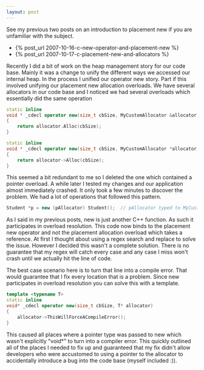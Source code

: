```yaml
---
layout: post
---
```

See my previous two posts on an introduction to placement new if you are unfamiliar with the subject.

  * {% post_url 2007-10-16-c-new-operator-and-placement-new %}
  * {% post_url 2007-10-17-c-placement-new-and-allocators %}

Recently I did a bit of work on the heap management story for our code base.  Mainly it was a change to unify the different ways we accessed our internal heap.  In the process I unified our operator new story.  Part if this involved unifying our placement new allocation overloads.  We have several allocators in our code base and I noticed we had several overloads which essentially did the same operation

    
``` c++
static inline
void * _cdecl operator new(size_t cbSize, MyCustomAllocator &allocator)
{
    return allocator.Alloc(cbSize);
}

static inline
void * _cdecl operator new(size_t cbSize, MyCustomAllocator *allocator)
{
    return allocator->Alloc(cbSize);
}
```
    
This seemed a bit redundant to me so I deleted the one which contained a pointer overload.  A while later I tested my changes and our application almost immediately crashed.  It only took a few minutes to discover the problem.  We had a lot of operations that followed this pattern.  
    
``` c++
Student *p = new (pAllocator) Student();  // pAllocator typed to MyCustomAllocator*
```

As I said in my previous posts, new is just another C++ function.  As such it participates in overload resolution.  This code now binds to the placement new operator and not the placement allocation overload which takes a reference.  At first I thought about using a regex search and replace to solve the issue.  However I decided this wasn't a complete solution.  There is no guarantee that my regex will catch every case and any case I miss won't crash until we actually hit the line of code.

The best case scenario here is to turn that line into a compile error.  That would guarantee that I fix every location that is a problem.  Since new participates in overload resolution you can solve this with a template.  
    
``` c++
template <typename T>
static inline
void* _cdecl operator new(size_t cbSize, T* allocator)
{
    allocator->ThisWillForceACompileError();
}        
```

This caused all places where a pointer type was passed to new which wasn't explicitly "void*" to turn into a compiler error.  This quickly outlined all of the places I needed to fix up and guaranteed that my fix didn't allow developers who were accustomed to using a pointer to the allocator to accidentally introduce a bug into the code base (myself included :)).

